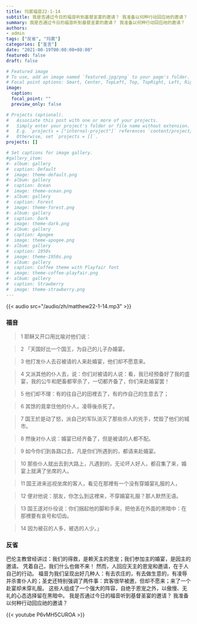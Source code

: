 ```yaml
---
title: 玛窦福音22-1-14
subtitle: 我是否通过今日的福音听到基督圣宴的邀请？ 我准备以何种行动回应祂的邀请？
summary: 我是否通过今日的福音听到基督圣宴的邀请？ 我准备以何种行动回应祂的邀请？
authors:
- admin
tags: ["反省", "玛窦"]
categories: ["圣言"]
date: "2021-08-19T00:00:00+08:00"
featured: false
draft: false

# Featured image
# To use, add an image named `featured.jpg/png` to your page's folder.
# Focal point options: Smart, Center, TopLeft, Top, TopRight, Left, Right, BottomLeft, Bottom, BottomRight
image:
  caption:
  focal_point: ""
  preview_only: false

# Projects (optional).
#   Associate this post with one or more of your projects.
#   Simply enter your project's folder or file name without extension.
#   E.g. `projects = ["internal-project"]` references `content/project/deep-learning/index.md`.
#   Otherwise, set `projects = []`.
projects: []

# Set captions for image gallery.
#gallery_item:
#- album: gallery
#  caption: Default
#  image: theme-default.png
#- album: gallery
#  caption: Ocean
#  image: theme-ocean.png
#- album: gallery
#  caption: Forest
#  image: theme-forest.png
#- album: gallery
#  caption: Dark
#  image: theme-dark.png
#- album: gallery
#  caption: Apogee
#  image: theme-apogee.png
#- album: gallery
#  caption: 1950s
#  image: theme-1950s.png
#- album: gallery
#  caption: Coffee theme with Playfair font
#  image: theme-coffee-playfair.png
#- album: gallery
#  caption: Strawberry
#  image: theme-strawberry.png
---
```


{{< audio src="/audio/zh/matthew22-1-14.mp3" >}}

### 福音
> 1 耶稣又开口用比喻对他们说：

> 2 「天国好比一个国王，为自己的儿子办婚宴。

> 3 他打发仆人去召被请的人来赴婚宴，他们却不愿意来。

> 4 又派其他的仆人去，说：你们对被请的人说：看，我已经预备好了我的盛宴，我的公牛和肥畜都宰杀了，一切都齐备了，你们来赴婚宴罢！

> 5 他们却不理：有的往自己的田裡去了，有的作自己的生意去了；

> 6 其馀的竟拿住他的仆人，凌辱後杀死了。

> 7 国王於是动了怒，派自己的军队消灭了那些杀人的兇手，焚毁了他们的城市。

> 8 然後对仆人说：婚宴已经齐备了，但是被请的人都不配。

> 9 如今你们到各路口去，凡是你们所遇到的，都请来赴婚宴。

> 10 那些仆人就出去到大路上，凡遇到的，无论坏人好人，都召集了来，婚宴上就满了坐席的人。

> 11 国王进来巡视坐席的客人，看见在那裡有一个没有穿婚宴礼服的人，

> 12 便对他说：朋友，你怎么到这裡来，不穿婚宴礼服？那人默然无语。

> 13 国王遂对仆役说：你们捆起他的脚和手来，把他丢在外面的黑暗中：在那裡要有哀号和切齿。

> 14 因为被召的人多，被选的人少。」


### 反省
巴伦主教曾经讲过：我们的得救，是赖天主的恩宠；我们参加主的婚宴，是因主的邀请。 凭着自己，我们什么也做不来！ 然而，人回应天主的恩宠和邀请，在于人自己的行动。 福音为我们呈现出好几种人：有去农庄的，有去做生意的，有凌辱并杀害仆人的；圣史还特别强调了两件事：宾客很早被邀，但却不愿来；来了一个赴宴却未穿礼服。 这些人组成了一个强大的阵容，自绝于恩宠之外，以傲慢、无礼的心态选择留在黑暗中。 我是否通过今日的福音听到基督圣宴的邀请？ 我准备以何种行动回应祂的邀请？

{{< youtube P6vMH5CUROA >}}
